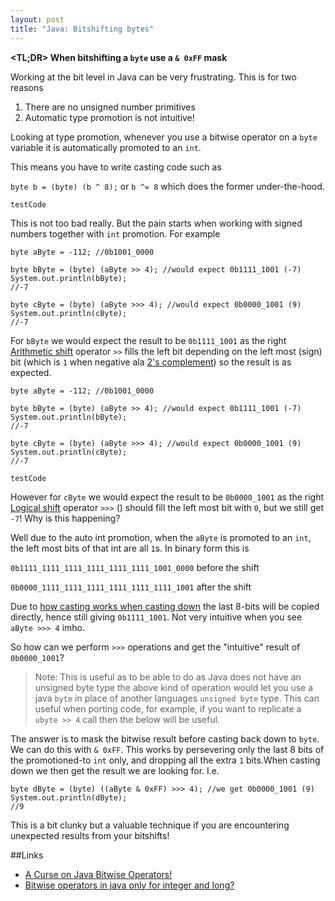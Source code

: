 ```yaml
---
layout: post
title: "Java: Bitshifting bytes"
---
```


**\<TL;DR> When bitshifting a `byte` use a `& 0xFF` mask**

Working at the bit level in Java can be very frustrating. This is for two reasons

1. There are no unsigned number primitives
2. Automatic type promotion is not intuitive!

Looking at type promotion, whenever you use a bitwise operator on a `byte` variable it is automatically promoted to an `int`. 

This means you have to write casting code such as

`byte b = (byte) (b ^ 8);` or `b ^= 8` which does the former under-the-hood.

```
testCode
```

This is not too bad really. But the pain starts when working with signed numbers together with `int` promotion. For example

```
byte aByte = -112; //0b1001_0000

byte bByte = (byte) (aByte >> 4); //would expect 0b1111_1001 (-7)
System.out.println(bByte);
//-7

byte cByte = (byte) (aByte >>> 4); //would expect 0b0000_1001 (9)
System.out.println(cByte);
//-7
```

For `bByte` we would expect the result to be `0b1111_1001` as the right [Arithmetic shift](http://en.wikipedia.org/wiki/Arithmetic_shift) operator `>>` fills the left bit depending on the left most (sign) bit (which is `1` when negative ala [2's complement](http://en.wikipedia.org/wiki/Two%27s_complement)) so the result is as expected.

```
byte aByte = -112; //0b1001_0000

byte bByte = (byte) (aByte >> 4); //would expect 0b1111_1001 (-7)
System.out.println(bByte);
//-7

byte cByte = (byte) (aByte >>> 4); //would expect 0b0000_1001 (9)
System.out.println(cByte);
//-7
```

```
testCode
```

However for `cByte` we would expect the result to be `0b0000_1001` as the right [Logical shift](http://en.wikipedia.org/wiki/Logical_shift) operator `>>>` () should fill the left most bit with `0`, but we still get `-7`! Why is this happening?

Well due to the auto int promotion, when the `aByte` is promoted to an `int`, the left most bits of that int are all `1`s. In binary form this is

`0b1111_1111_1111_1111_1111_1111_1001_0000` before the shift

`0b0000_1111_1111_1111_1111_1111_1111_1001` after the shift

Due to [how casting works when casting down](http://stackoverflow.com/a/2458526/236743) the last 8-bits will be copied directly, hence still giving `0b1111_1001`. Not very intuitive when you see `aByte >>> 4` imho.

So how can we perform `>>>` operations and get the "intuitive" result of `0b0000_1001`?

> Note: This is useful as to be able to do as Java does not have an unsigned byte type the above kind of operation would let you use a java `byte` in place of another languages `unsigned byte` type. This can useful when porting code, for example, if you want to replicate a `ubyte >> 4` call then the below will be useful.

The answer is to mask the bitwise result before casting back down to `byte`. We can do this with `& 0xFF`. This works by persevering only the last 8 bits of the promotioned-to `int` only, and dropping all the extra `1` bits.When casting down we then get the result we are looking for. I.e. 

```
byte dByte = (byte) ((aByte & 0xFF) >>> 4); //we get 0b0000_1001 (9)
System.out.println(dByte);
//9
```

This is a bit clunky but a valuable technique if you are encountering unexpected results from your bitshifts!

##Links

- [A Curse on Java Bitwise Operators!](http://henkelmann.eu/2011/02/24/a_curse_on_java_bitwise_operators)
- [Bitwise operators in java only for integer and long?](http://stackoverflow.com/a/20577639/236743)

